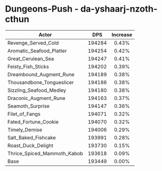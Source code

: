 # Dungeons-Push - da-yshaarj-nzoth-cthun
| Actor | DPS | Increase |
|---|:---:|:---:|
|Revenge_Served_Cold|194284|0.43%|
|Aromatic_Seafood_Platter|194254|0.42%|
|Great_Cerulean_Sea|194247|0.41%|
|Feisty_Fish_Sticks|194202|0.39%|
|Dreambound_Augment_Rune|194189|0.38%|
|Thousandbone_Tongueslicer|194186|0.38%|
|Sizzling_Seafood_Medley|194180|0.38%|
|Draconic_Augment_Rune|194163|0.37%|
|Seamoth_Surprise|194147|0.36%|
|Filet_of_Fangs|194071|0.32%|
|Fated_Fortune_Cookie|194070|0.32%|
|Timely_Demise|194006|0.29%|
|Salt_Baked_Fishcake|193991|0.28%|
|Roast_Duck_Delight|193730|0.15%|
|Thrice_Spiced_Mammoth_Kabob|193618|0.09%|
|Base|193449|0.00%|

